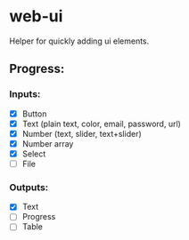 # web-ui

Helper for quickly adding ui elements.

## Progress:

### Inputs:

- [x] Button
- [x] Text (plain text, color, email, password, url)
- [x] Number (text, slider, text+slider)
- [x] Number array
- [x] Select
- [ ] File

### Outputs:

- [x] Text
- [ ] Progress
- [ ] Table
